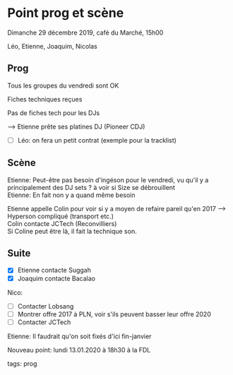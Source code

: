 # Point prog et scène

Dimanche 29 décembre 2019, café du Marché, 15h00

Léo, Etienne, Joaquim, Nicolas

## Prog

Tous les groupes du vendredi sont OK

Fiches techniques reçues

Pas de fiches tech pour les DJs

--> Etienne prête ses platines DJ (Pioneer CDJ)

* [ ] Léo: on fera un petit contrat (exemple pour la tracklist)

## Scène

Etienne: Peut-être pas besoin d'ingéson pour le vendredi, vu qu'il y a principalement des DJ sets ? à voir si Size se débrouillent  
Etienne: En fait non y a quand même besoin

Etienne appelle Colin pour voir si y a moyen de refaire pareil qu'en 2017
--> Hyperson compliqué (transport etc.)  
Colin contacte JCTech (Reconvilliers)  
Si Coline peut être là, il fait la technique son.

## Suite

- [x] Etienne contacte Suggah
- [x] Joaquim contacte Bacalao

Nico:
- [ ] Contacter Lobsang
- [ ] Montrer offre 2017 à PLN, voir s'ils peuvent basser leur offre 2020
- [ ] Contacter JCTech

Etienne: Il faudrait qu'on soit fixés d'ici fin-janvier

Nouveau point: lundi 13.01.2020 à 18h30 à la FDL



tags: prog